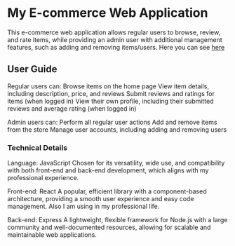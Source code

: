 # My E-commerce Web Application
This e-commerce web application allows regular users to browse, review, and rate items, while providing an admin user with additional management features, such as adding and removing items/users. Here you can see [here](https://e-commerce-495-son.onrender.com/) 

## User Guide
Regular users can:
Browse items on the home page
View item details, including description, price, and reviews
Submit reviews and ratings for items (when logged in)
View their own profile, including their submitted reviews and average rating (when logged in)

Admin users can:
Perform all regular user actions
Add and remove items from the store
Manage user accounts, including adding and removing users

### Technical Details
Language: JavaScript
Chosen for its versatility, wide use, and compatibility with both front-end and back-end development, which aligns with my professional experience.

Front-end: React
A popular, efficient library with a component-based architecture, providing a smooth user experience and easy code management. Also I am using in my professional life.

Back-end: Express
A lightweight, flexible framework for Node.js with a large community and well-documented resources, allowing for scalable and maintainable web applications.


